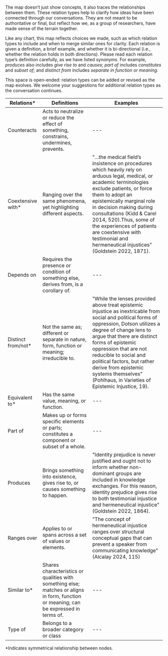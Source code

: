 The map doesn’t just show concepts, it also traces the relationships between them. These relation types help to clarify how ideas have been connected through our conversations. They are not meant to be authoritative or final, but reflect how we, as a group of researchers, have made sense of the terrain together.

Like any chart, this map reflects choices we made, such as which relation types to include and when to merge similar ones for clarity. Each relation is given a definition, a brief example, and whether it is bi-directional (i.e., whether the relation holds in both directions). Please read each relation type’s definition carefully, as we have listed synonyms. For example, _produces_ also includes _give rise to_ and _causes_; _part of_ includes _constitutes_ and _subset of_; and _distinct from_ includes _separate in function_ or _meaning_.

This space is open-ended: relation types can be added or revised as the map evolves. We welcome your suggestions for additional relation types as the conversation continues.

| Relations* | Definitions | Examples |
| --------- | ----------- | -------- | 
| Counteracts | Acts to neutralize or reduce the effect of something, constrains, undermines, prevents. | --- |
| Coextensive with* | Ranging over the same phenomena, yet highlighting different aspects. | "...the medical field’s insistence on procedures which heavily rely on arduous legal, medical, or academic terminologies exclude patients, or force them to adopt an epistemically marginal role in decision making during consultations (Kidd & Carel 2014, 520).Thus, some of the experiences of patients are coextensive with testimonial and hermeneutical injustices" (Goldstein 2022, 1871). |
| Depends on | Requires the presence or condition of something else, derives from, is a corollary of. | --- |
| Distinct from/not* | Not the same as; different or separate in nature, form, function or meaning; irreducible to. | "While the lenses provided above treat epistemic injustice as inextricable from social and political forms of oppression, Dotson utilizes a degree of change lens to argue that there are distinct forms of epistemic oppression that are not reducible to social and political factors, but rather derive from epistemic systems themselves" (Pohlhaus, in Varieties of Epistemic Injustice, 19). |
| Equivalent to* | Has the same value, meaning, or function. | --- |
| Part of  | Makes up or forms specific elements or parts; constitutes a component or subset of a whole. | --- | 
| Produces | Brings something into existence, gives rise to, or causes something to happen. | "Identity prejudice is never justified and ought not to inform whether non-dominant groups are included in knowledge exchanges. For this reason, identity prejudice gives rise to both testimonial injustice and hermeneutical injustice" (Goldstein 2022, 1864). | 
| Ranges over | Applies to or spans across a set of values or elements. | "The concept of hermeneutical injustice ranges over structural conceptual gaps that can prevent a speaker from communicating knowledge" (Alcalay 2024, 115) |
| Similar to* | Shares characteristics or qualities with something else; matches or aligns in form, function or meaning; can be expressed in terms of. | --- |
| Type of	 | Belongs to a broader category or class | --- |



*Indicates symmetrical relationship between nodes.
